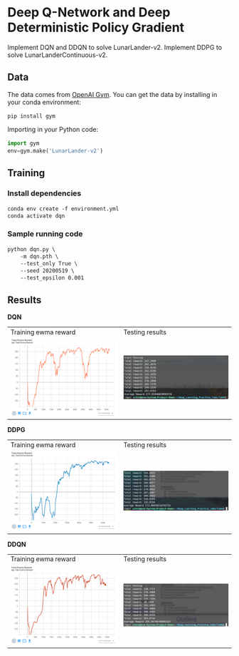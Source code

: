 # Deep Q-Network and Deep Deterministic Policy Gradient

Implement DQN and DDQN to solve LunarLander-v2. Implement DDPG to solve LunarLanderContinuous-v2.

## Data

The data comes from [OpenAI Gym](https://gym.openai.com/). You can get the data by installing in your conda environment:
```
pip install gym
```
Importing in your Python code:
```python
import gym
env=gym.make('LunarLander-v2')
```

## Training

### Install dependencies

```
conda env create -f environment.yml
conda activate dqn
```

### Sample running code

```
python dqn.py \
    -m dqn.pth \
    --test_only True \
    --seed 20200519 \
    --test_epsilon 0.001
```

## Results

**DQN**
<table>
    <tr>
    <td>Training ewma reward</td>
    <td>Testing results</td>
    </tr>
    <tr>
        <td><img src="results/dqn_ewma_r.png"></td>
        <td><img src="results/dqn_screenshot.png"></td>
    </tr>
</table>

**DDPG**
<table>
    <tr>
    <td>Training ewma reward</td>
    <td>Testing results</td>
    </tr>
    <tr>
        <td><img src="results/ddpg_ewma_r.png"></td>
        <td><img src="results/ddpg_screenshot.png"></td>
    </tr>
</table>

**DDQN**
<table>
    <tr>
    <td>Training ewma reward</td>
    <td>Testing results</td>
    </tr>
    <tr>
        <td><img src="results/ddqn_ewma_r.png"></td>
        <td><img src="results/ddqn_screenshot.png"></td>
    </tr>
</table>
